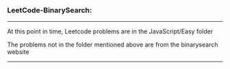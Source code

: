 ### LeetCode-BinarySearch:
-------------------------------------------------

At this point in time, Leetcode problems are in the JavaScript/Easy folder

The problems not in the folder mentioned above are from the binarysearch website

-------------------------------------------------

